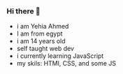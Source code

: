### Hi there 👋

<!--
**yehia199/yehia199** is a ✨ _special_ ✨ repository because its `README.md` (this file) appears on your GitHub profile.

Here are some ideas to get you started:

- 🔭 I’m currently working on ...
- 🌱 I’m currently learning ...
- 👯 I’m looking to collaborate on ...
- 🤔 I’m looking for help with ...
- 💬 Ask me about ...
- 📫 How to reach me: ...
- 😄 Pronouns: ...
- ⚡ Fun fact: ...
-->
- i am Yehia Ahmed
- I am from egypt
- i am 14 years old
- self taught web dev
- i currently learning JavaScript
- my skils: HTMl, CSS, and some JS
